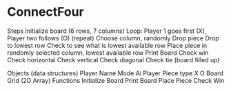 # ConnectFour
Steps
    Initialize board (6 rows, 7 columns)
    Loop: Player 1 goes first (X), Player two follows (O) (repeat)
        Choose column, randomly 
        Drop piece
            Drop to lowest row
            Check to see what is lowest available row
            Place piece in randomly selected column, lowest available row
        Print Board
        Check win
            Check horizontal
            Check vertical
            Check diagonal
            Check tie (board filled up)



Objects (data structures)
Player
Name
Mode
Ai
Player
Piece type
X
O
Board 
Grid (2D Array)
Functions
Initialize Board
Print Board
Place Piece
Check Win

